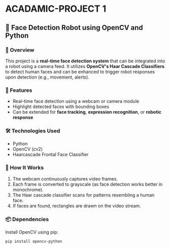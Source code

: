 # ACADAMIC-PROJECT 1

## 🤖 Face Detection Robot using OpenCV and Python

### 📌 Overview
This project is a **real-time face detection system** that can be integrated into a robot using a camera feed. It utilizes **OpenCV's Haar Cascade Classifiers** to detect human faces and can be enhanced to trigger robot responses upon detection (e.g., movement, alerts).

### 🎯 Features
- Real-time face detection using a webcam or camera module
- Highlight detected faces with bounding boxes
- Can be extended for **face tracking**, **expression recognition**, or **robotic response**

### 🛠️ Technologies Used
- Python
- OpenCV (cv2)
- Haarcascade Frontal Face Classifier

### 🚀 How It Works
1. The webcam continuously captures video frames.
2. Each frame is converted to grayscale (as face detection works better in monochrome).
3. The Haar cascade classifier scans for patterns resembling a human face.
4. If faces are found, rectangles are drawn on the video stream.

### 📦 Dependencies
Install OpenCV using pip:
```bash
pip install opencv-python
